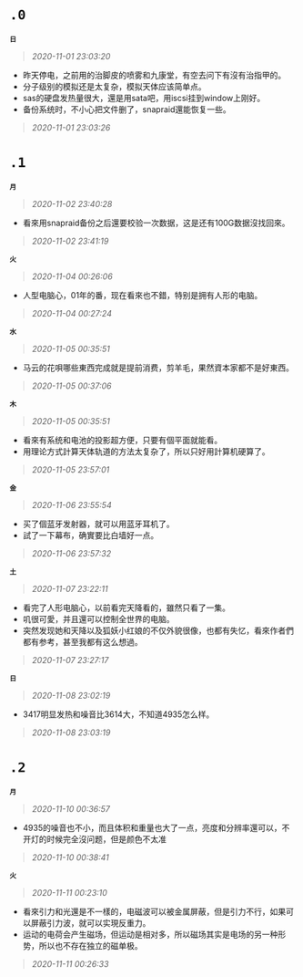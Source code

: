 **`.0`**
========
**`日`**
>*2020-11-01 23:03:20*
- 昨天停电，之前用的治脚皮的喷雾和九康堂，有空去问下有沒有治指甲的。
- 分子级别的模拟还是太复杂，模拟天体应该简单点。
- sas的硬盘发热量很大，還是用sata吧，用iscsi挂到window上刚好。
- 备份系统时，不小心把文件删了，snapraid還能恢复一些。
>*2020-11-01 23:03:26*

**`.1`**
========
**`月`**
>*2020-11-02 23:40:28*
- 看來用snapraid备份之后還要校验一次数据，这是还有100G数据沒找回來。
>*2020-11-02 23:41:19*

**`火`**
>*2020-11-04 00:26:06*
- 人型电脑心，01年的番，现在看來也不錯，特别是拥有人形的电脑。
>*2020-11-04 00:27:24*

**`水`**
>*2020-11-05 00:35:51*
- 马云的花唄哪些東西完成就是提前消费，剪羊毛，果然資本家都不是好東西。
>*2020-11-05 00:37:06*

**`木`**
>*2020-11-05 00:35:51*
- 看來有系统和电池的投影超方便，只要有個平面就能看。
- 用理论方式計算天体轨道的方法太复杂了，所以只好用計算机硬算了。
>*2020-11-05 23:57:01*

**`金`**
>*2020-11-06 23:55:54*
- 买了個蓝牙发射器，就可以用蓝牙耳机了。
- 試了一下幕布，确實要比白墙好一点。
>*2020-11-06 23:57:32*

**`土`**
>*2020-11-07 23:22:11*
- 看完了人形电脑心，以前看完天降看的，雖然只看了一集。
- 叽很可愛，并且還可以控制全世界的电脑。
- 突然发现她和天降以及狐妖小红娘的不仅外貌很像，也都有失忆，看來作者們都有参考，甚至我都有这么想過。 
>*2020-11-07 23:27:17*

**`日`**
>*2020-11-08 23:02:19*
- 3417明显发热和噪音比3614大，不知道4935怎么样。
>*2020-11-08 23:03:19*

**`.2`**
========
**`月`**
>*2020-11-10 00:36:57*
- 4935的噪音也不小，而且体积和重量也大了一点，亮度和分辨率還可以，不开灯的时候完全沒问题，但是颜色不太准
>*2020-11-10 00:38:41*

**`火`**
>*2020-11-11 00:23:10*
- 看來引力和光還是不一樣的，电磁波可以被金属屏蔽，但是引力不行，如果可以屏蔽引力波，就可以实現反重力。
- 运动的电荷会产生磁场，但运动是相对多，所以磁场其实是电场的另一种形势，所以也不存在独立的磁单极。
>*2020-11-11 00:26:33*